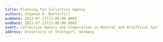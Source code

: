 ```yaml
---
title: Planning for Collective Agency
authors: Stephen A. Butterfill
pubDate: 2013-07-21T23:00:00.000Z
endDate: 2013-07-23T23:00:00.000Z
event: Collective Agency and Cooperation in Natural and Artificial Systems
address: University of Stuttgart, Germany
---
```


